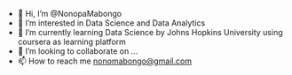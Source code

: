 - 👋 Hi, I’m @NonopaMabongo
- 👀 I’m interested in Data Science and Data Analytics
- 🌱 I’m currently learning Data Science by Johns Hopkins University using coursera as learning platform
- 💞️ I’m looking to collaborate on ...
- 📫 How to reach me nonomabongo@gmail.com

<!---
NonopaMabongo/NonopaMabongo is a ✨ special ✨ repository because its `README.md` (this file) appears on your GitHub profile.
You can click the Preview link to take a look at your changes.
--->
